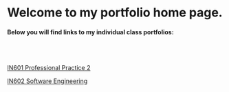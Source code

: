 # Welcome to my portfolio home page.

#### Below you will find links to my individual class portfolios:
<br><br>

[IN601 Professional Practice 2](https://kippj1.github.io/portfolio/IN601 "Professional Practice 2")

[IN602 Software Engineering](https://kippj1.github.io/portfolio/IN602 "Software Engineering")  
